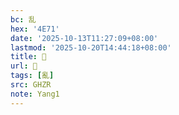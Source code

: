 ```yaml
---
bc: 乱
hex: '4E71'
date: '2025-10-13T11:27:09+08:00'
lastmod: '2025-10-20T14:44:18+08:00'
title: 󰕷
url: 󰕷
tags: [亂]
src: GHZR
note: Yang1
---
```

